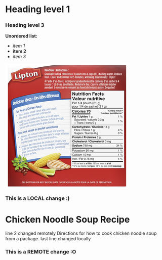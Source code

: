 # Heading level 1
### Heading level 3

**Unordered list:**
- *item 1*
- **item 2**
- *item 3*

![recipe](recipe.png "Chicken Noodle Soup Directions")

### This is a LOCAL change :)
# Chicken Noodle Soup Recipe
line 2 changed remotely
Directions for how to cook chicken noodle soup from a package.
last line changed locally
### This is a REMOTE change :O
